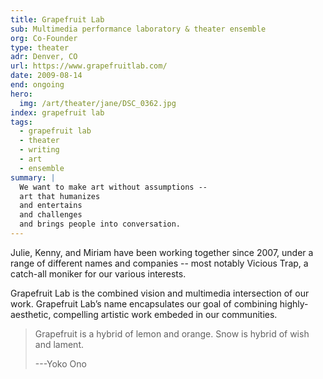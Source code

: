 ```yaml
---
title: Grapefruit Lab
sub: Multimedia performance laboratory & theater ensemble
org: Co-Founder
type: theater
adr: Denver, CO
url: https://www.grapefruitlab.com/
date: 2009-08-14
end: ongoing
hero:
  img: /art/theater/jane/DSC_0362.jpg
index: grapefruit lab
tags:
  - grapefruit lab
  - theater
  - writing
  - art
  - ensemble
summary: |
  We want to make art without assumptions --
  art that humanizes
  and entertains
  and challenges
  and brings people into conversation.
---
```


Julie, Kenny, and Miriam have been working together since 2007,
under a range of different names and companies --
most notably Vicious Trap,
a catch-all moniker for our various interests.

Grapefruit Lab is the combined vision
and multimedia intersection of our work.
Grapefruit Lab’s name
encapsulates our goal of combining highly-aesthetic,
compelling artistic work embeded in our communities.

> Grapefruit is a hybrid of lemon and orange.
> Snow is hybrid of wish and lament.
>
> ---Yoko Ono
